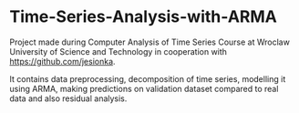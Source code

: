 # Time-Series-Analysis-with-ARMA

Project made during Computer Analysis of Time Series Course at Wroclaw University of Science and Technology in cooperation with https://github.com/jesionka.

It contains data preprocessing, decomposition of time series, modelling it using ARMA, making predictions on validation dataset compared to real data and also residual analysis.
